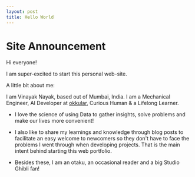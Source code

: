```yaml
---
layout: post
title: Hello World
---
```


# Site Announcement

Hi everyone!

I am super-excited to start this personal web-site.

A little bit about me:

I am Vinayak Nayak, based out of Mumbai, India. I am a Mechanical Engineer, AI Developer at [okkular](https://www.okkular.io/), Curious Human & a Lifelong Learner.

- I love the science of using Data to gather insights, solve problems and make our lives more convenient!

- I also like to share my learnings and knowledge through blog posts to facilitate an easy welcome to newcomers so they don't have to face the problems I went through when developing projects. That is the main intent behind starting this web portfolio.

- Besides these, I am an otaku, an occasional reader and a big Studio Ghibli fan!